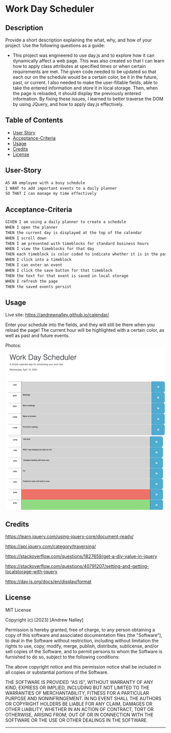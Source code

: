 # Work Day Scheduler

## Description

Provide a short description explaining the what, why, and how of your project. Use the following questions as a guide:

- This project was engineered to use day.js and to explore how it can dynamically affect a web page. This was also created so that I can learn how to apply class attributes at specified times or when certain requirements are met. The given code needed to be updated so that each our on the schedule would be a certain color, be it in the future, past, or current. I also needed to make the user-fillable fields, able to take the entered information and store it in local storage. Then, when the page is reloaded, it should display the previously entered information. By fixing these issues, I learned to better traverse the DOM by using JQuery, and how to apply day.js effectively. 

## Table of Contents

- [User Story](#user-story)
- [Acceptance-Criteria](#acceptance-criteria)
- [Usage](#usage)
- [Credits](#credits)
- [License](#license)


## User-Story

```md
AS AN employee with a busy schedule
I WANT to add important events to a daily planner
SO THAT I can manage my time effectively
```

## Acceptance-Criteria

```md
GIVEN I am using a daily planner to create a schedule
WHEN I open the planner
THEN the current day is displayed at the top of the calendar
WHEN I scroll down
THEN I am presented with timeblocks for standard business hours
WHEN I view the timeblocks for that day
THEN each timeblock is color coded to indicate whether it is in the past, present, or future
WHEN I click into a timeblock
THEN I can enter an event
WHEN I click the save button for that timeblock
THEN the text for that event is saved in local storage
WHEN I refresh the page
THEN the saved events persist
```
## Usage

Live site: https://andrewnalley.github.io/calendar/

Enter your schedule into the fields, and they will still be there when you reload the page! The current hour will be highlighted with a certain color, as well as past and future events. 

Photos:
![Date](./Assets/photos/date.png)
![Colors by hour](./Assets/photos/current-hour.png)


## Credits

https://learn.jquery.com/using-jquery-core/document-ready/

https://api.jquery.com/category/traversing/

https://stackoverflow.com/questions/1827659/get-a-div-value-in-jquery

https://stackoverflow.com/questions/40791207/setting-and-getting-localstorage-with-jquery

https://day.js.org/docs/en/display/format 


## License

MIT License

Copyright (c) [2023] [Andrew Nalley]

Permission is hereby granted, free of charge, to any person obtaining a copy
of this software and associated documentation files (the "Software"), to deal
in the Software without restriction, including without limitation the rights
to use, copy, modify, merge, publish, distribute, sublicense, and/or sell
copies of the Software, and to permit persons to whom the Software is
furnished to do so, subject to the following conditions:

The above copyright notice and this permission notice shall be included in all
copies or substantial portions of the Software.

THE SOFTWARE IS PROVIDED "AS IS", WITHOUT WARRANTY OF ANY KIND, EXPRESS OR
IMPLIED, INCLUDING BUT NOT LIMITED TO THE WARRANTIES OF MERCHANTABILITY,
FITNESS FOR A PARTICULAR PURPOSE AND NONINFRINGEMENT. IN NO EVENT SHALL THE
AUTHORS OR COPYRIGHT HOLDERS BE LIABLE FOR ANY CLAIM, DAMAGES OR OTHER
LIABILITY, WHETHER IN AN ACTION OF CONTRACT, TORT OR OTHERWISE, ARISING FROM,
OUT OF OR IN CONNECTION WITH THE SOFTWARE OR THE USE OR OTHER DEALINGS IN THE
SOFTWARE.

---


